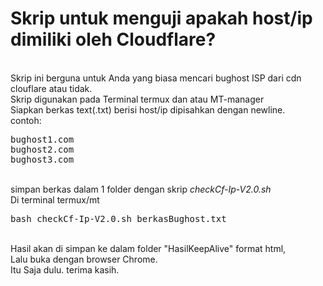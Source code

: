 <h1>Skrip untuk menguji apakah host/ip dimiliki oleh Cloudflare?</h1>
<br/>
Skrip ini berguna untuk Anda yang biasa mencari bughost ISP dari cdn clouflare atau tidak.<br/>
Skrip digunakan pada Terminal termux dan atau MT-manager<br/>
Siapkan berkas text(.txt) berisi host/ip dipisahkan dengan newline.<br/>
contoh:<br/><pre>bughost1.com
bughost2.com
bughost3.com</pre>
<br/>
simpan berkas dalam 1 folder dengan skrip <i>checkCf-Ip-V2.0.sh</i>
<br/>Di terminal termux/mt<br/><pre>bash checkCf-Ip-V2.0.sh berkasBughost.txt</pre>
<br/>Hasil akan di simpan ke dalam folder "HasilKeepAlive" format html,<br/>
Lalu buka dengan browser Chrome.
<br/>Itu Saja dulu. terima kasih.
